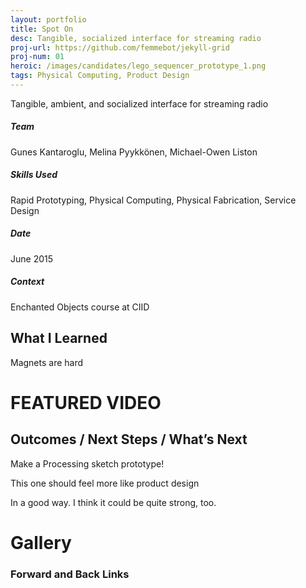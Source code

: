 ```yaml
---
layout: portfolio
title: Spot On
desc: Tangible, socialized interface for streaming radio 
proj-url: https://github.com/femmebot/jekyll-grid
proj-num: 01
heroic: /images/candidates/lego_sequencer_prototype_1.png
tags: Physical Computing, Product Design
---
```


Tangible, ambient, and socialized interface for streaming radio 

##### Team
Gunes Kantaroglu, Melina Pyykkönen, Michael-Owen Liston

##### Skills Used
Rapid Prototyping, Physical Computing, Physical Fabrication, Service Design

##### Date
June 2015

##### Context
Enchanted Objects course at CIID

## What I Learned
Magnets are hard

# FEATURED VIDEO

## Outcomes / Next Steps / What’s Next
Make a Processing sketch prototype!

This one should feel more like product design

In a good way. I think it could be quite strong, too.

# Gallery

### Forward and Back Links